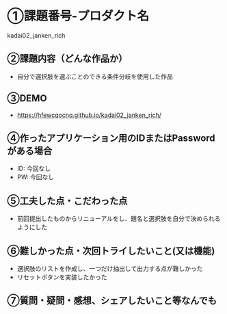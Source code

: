 # ①課題番号-プロダクト名

kadai02_janken_rich

## ②課題内容（どんな作品か）

- 自分で選択肢を選ぶことのできる条件分岐を使用した作品

## ③DEMO

- https://hfewcqocnq.github.io/kadai02_janken_rich/

## ④作ったアプリケーション用のIDまたはPasswordがある場合

- ID: 今回なし
- PW: 今回なし

## ⑤工夫した点・こだわった点

- 前回提出したものからリニューアルをし、題名と選択肢を自分で決められるようにした

## ⑥難しかった点・次回トライしたいこと(又は機能)

- 選択肢のリストを作成し、一つだけ抽出して出力する点が難しかった
- リセットボタンを実装したかった

## ⑦質問・疑問・感想、シェアしたいこと等なんでも
